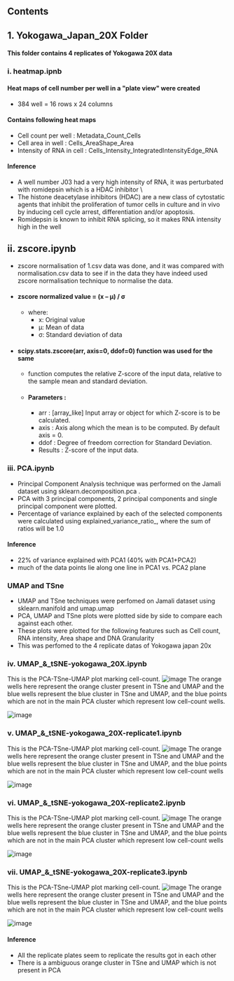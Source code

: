 ## Contents 
## 1. Yokogawa_Japan_20X Folder
#### This folder contains 4 replicates of Yokogawa 20X data

### i.   heatmap.ipnb 
#### Heat maps of cell number per well in a "plate view" were created 
- 384 well = 16 rows x 24 columns
    
#### Contains following heat maps 
-  Cell count per well : Metadata_Count_Cells
- Cell area in well : Cells_AreaShape_Area
- Intensity of RNA in cell : Cells_Intensity_IntegratedIntensityEdge_RNA

#### Inference 
* A well number J03 had a very high intensity of RNA, it was perturbated with romidepsin which is a HDAC inhibitor \
* The histone deacetylase inhibitors (HDAC) are a new class of cytostatic agents that inhibit the proliferation of tumor cells in culture and in vivo by inducing cell cycle arrest, differentiation and/or apoptosis.
* Romidepsin is known to inhibit RNA splicing, so it makes RNA intensity high in the well 

## ii. zscore.ipynb 
* zscore normalisation of 1.csv data was done, and it was compared with normalisation.csv data to see if in the data they have indeed used zscore normalisation technique to normalise the data. 
* #### zscore normalized value = (x – μ) / σ
    * where:
        * x: Original value
        * μ: Mean of data
        * σ: Standard deviation of data
* #### scipy.stats.zscore(arr, axis=0, ddof=0) function was used for the same
    * function computes the relative Z-score of the input data, relative to the sample mean and standard deviation.
    * #### Parameters :
        * arr : [array_like] Input array or object for which Z-score is to be calculated.
        * axis : Axis along which the mean is to be computed. By default axis = 0.
        * ddof : Degree of freedom correction for Standard Deviation.
        * Results : Z-score of the input data.

### iii. PCA.ipynb 
* Principal Component Analysis technique was performed on the Jamali dataset using sklearn.decomposition.pca . 
* PCA with 3 principal components, 2 principal components and single principal component were plotted. 
* Percentage of variance explained by each of the selected components were calculated using explained_variance_ratio_, where the sum of ratios will be 1.0 
#### Inference 
* 22% of variance explained with PCA1 (40% with PCA1+PCA2)
* much of the data points lie along one line in PCA1 vs. PCA2 plane

### UMAP and TSne 
* UMAP and TSne techniques were perfomed on Jamali dataset using sklearn.manifold and umap.umap 
* PCA, UMAP and TSne plots were plotted side by side to compare each against each other. 
* These plots were plotted for the following features such as Cell count, RNA intensity, Area shape and DNA Granularity
* This was perfomed to the 4 replicate datas of Yokogawa japan 20x 


### iv. UMAP_&_tSNE-yokogawa_20X.ipynb
This is the PCA-TSne-UMAP plot marking cell-count. 
![image](https://user-images.githubusercontent.com/127401579/233843805-94c11794-c2c6-48e4-bc21-0792a40496bf.png)
The orange wells here represent the orange cluster present in TSne and UMAP and the blue wells represent the blue cluster in TSne and UMAP, and the blue points which are not in the main PCA cluster which represent low cell-count wells.

![image](https://user-images.githubusercontent.com/127401579/233844414-03a9dda4-e107-4d92-a178-cbea403f0781.png)

### v. UMAP_&_tSNE-yokogawa_20X-replicate1.ipynb
This is the PCA-TSne-UMAP plot marking cell-count. 
![image](https://user-images.githubusercontent.com/127401579/233843827-48d49fd6-06b2-457d-b245-e48e49254963.png)
The orange wells here represent the orange cluster present in TSne and UMAP and the blue wells represent the blue cluster in TSne and UMAP, and the blue points which are not in the main PCA cluster which represent low cell-count wells

![image](https://user-images.githubusercontent.com/127401579/233846708-449cf94e-c39e-417b-8e70-500f62ed9554.png)

### vi. UMAP_&_tSNE-yokogawa_20X-replicate2.ipynb
This is the PCA-TSne-UMAP plot marking cell-count.
![image](https://user-images.githubusercontent.com/127401579/233843853-507c899c-71af-4aea-97af-7cdb743eeaa9.png)
The orange wells here represent the orange cluster present in TSne and UMAP and the blue wells represent the blue cluster in TSne and UMAP, and the blue points which are not in the main PCA cluster which represent low cell-count wells

![image](https://user-images.githubusercontent.com/127401579/233847245-7c88e0b8-c85b-486a-aeeb-d0cc0a7a0025.png)

### vii. UMAP_&_tSNE-yokogawa_20X-replicate3.ipynb
This is the PCA-TSne-UMAP plot marking cell-count.
![image](https://user-images.githubusercontent.com/127401579/233843864-62be1ce6-288b-40b8-99da-fb3f8fd74e29.png)
The orange wells here represent the orange cluster present in TSne and UMAP and the blue wells represent the blue cluster in TSne and UMAP, and the blue points which are not in the main PCA cluster which represent low cell-count wells

![image](https://user-images.githubusercontent.com/127401579/233850788-b042176b-1a4d-4964-8e13-00472a35ee1c.png)

#### Inference 
* All the replicate plates seem to replicate the results got in each other 
* There is a ambiguous orange cluster in TSne and UMAP which is not present in PCA

